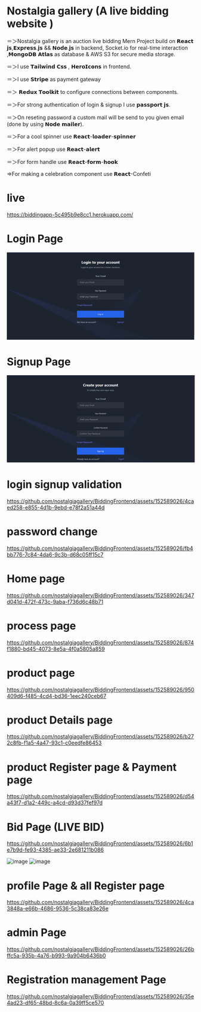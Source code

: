 # Nostalgia gallery (A live bidding website )



＝＞Nostalgia gallery is an auction live bidding  Mern Project build on 𝗥𝗲𝗮𝗰𝘁 𝗷𝘀,𝗘𝘅𝗽𝗿𝗲𝘀𝘀.𝗷𝘀 && 𝗡𝗼𝗱𝗲.𝗷𝘀 in backend, Socket.io for real-time interaction ,𝗠𝗼𝗻𝗴𝗼𝗗𝗕 𝗔𝘁𝗹𝗮𝘀 as database & AWS S3 for secure media storage.


＝＞I use 𝗧𝗮𝗶𝗹𝘄𝗶𝗻𝗱 𝗖𝘀𝘀 , 𝗛𝗲𝗿𝗼𝗜𝗰𝗼𝗻𝘀 in frontend.


＝＞I use 𝗦𝘁𝗿𝗶𝗽𝗲 as payment gateway


＝＞ 𝗥𝗲𝗱𝘂𝘅 𝗧𝗼𝗼𝗹𝗸𝗶𝘁 to configure connections between components.

＝＞For strong authentication of login & signup  I use 𝗽𝗮𝘀𝘀𝗽𝗼𝗿𝘁 𝗷𝘀. 

＝＞On reseting password a custom mail will be send to you given email (done by using 𝗡𝗼𝗱𝗲 𝗺𝗮𝗶𝗹𝗲𝗿).

＝＞For a cool spinner use 𝗥𝗲𝗮𝗰𝘁-𝗹𝗼𝗮𝗱𝗲𝗿-𝘀𝗽𝗶𝗻𝗻𝗲𝗿

＝＞For  alert popup use 𝗥𝗲𝗮𝗰𝘁-𝗮𝗹𝗲𝗿𝘁

＝＞For form handle  use 𝗥𝗲𝗮𝗰𝘁-𝗳𝗼𝗿𝗺-𝗵𝗼𝗼𝗸

=>For making a celebration component  use 𝗥𝗲𝗮𝗰𝘁-Confeti

# live 

https://biddingapp-5c495b9e8cc1.herokuapp.com/


# Login Page

![Alt text](image.png)

# Signup Page

![Alt text](image-1.png)

# login signup validation


https://github.com/nostalgiagallery/BiddingFrontend/assets/152589026/4caed258-e855-4d1b-9ebd-e78f2a51a44d



# password change 



https://github.com/nostalgiagallery/BiddingFrontend/assets/152589026/fb4bb776-7c84-4da6-9c3b-d68c05ff15c7


# Home page 


https://github.com/nostalgiagallery/BiddingFrontend/assets/152589026/347d041d-472f-473c-9aba-f736d6c48b71


# process page 



https://github.com/nostalgiagallery/BiddingFrontend/assets/152589026/874f1880-bd45-4073-8e5a-4f0a5805a859

# product page 


https://github.com/nostalgiagallery/BiddingFrontend/assets/152589026/950409d6-f485-4cd4-bd36-1eec240ceb67

# product Details page 


https://github.com/nostalgiagallery/BiddingFrontend/assets/152589026/b272c8fb-f1a5-4a47-93c1-c0eedfe86453

# product Register page & Payment page


https://github.com/nostalgiagallery/BiddingFrontend/assets/152589026/d54a43f7-d1a2-449c-a4cd-d93d37fef97d

# Bid Page (LIVE BID)

https://github.com/nostalgiagallery/BiddingFrontend/assets/152589026/6b1e7b9d-fe93-4385-ae33-2e681211b086

![image](https://github.com/nostalgiagallery/BiddingFrontend/assets/152589026/e8016ba6-00ec-464b-8af9-be6a83f9ec0c)
![image](https://github.com/nostalgiagallery/BiddingFrontend/assets/152589026/fa564b5c-73e9-4ff2-b069-b205f5b6c57c)

# profile Page & all Register page

https://github.com/nostalgiagallery/BiddingFrontend/assets/152589026/4ca3848a-e66b-4686-9536-5c38ca83e26e

# admin  Page 

https://github.com/nostalgiagallery/BiddingFrontend/assets/152589026/26bffc5a-935b-4a76-b993-9a904b6436b0

# Registration management  Page 

https://github.com/nostalgiagallery/BiddingFrontend/assets/152589026/35e4ad23-df65-48bd-8c6a-0a39ff5ce570



